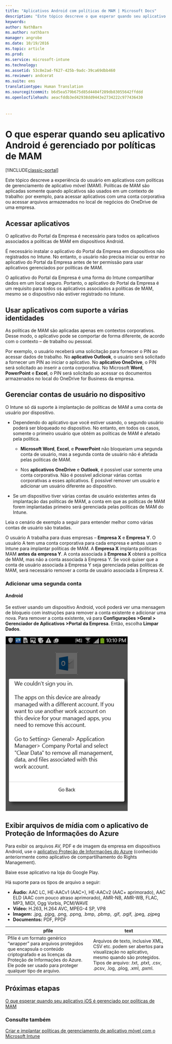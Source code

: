 ```yaml
---
title: "Aplicativos Android com políticas de MAM | Microsoft Docs"
description: "Este tópico descreve o que esperar quando seu aplicativo é gerenciado por políticas de gerenciamento de aplicativo móvel."
keywords: 
author: NathBarn
ms.author: nathbarn
manager: angrobe
ms.date: 10/19/2016
ms.topic: article
ms.prod: 
ms.service: microsoft-intune
ms.technology: 
ms.assetid: 53c8e2ad-f627-425b-9adc-39ca69dbb460
ms.reviewer: andcerat
ms.suite: ems
translationtype: Human Translation
ms.sourcegitcommit: b6d5ea579b675d85d4404f289db83055642ffddd
ms.openlocfilehash: aeacfddb3ed42938dd9443e2734222c977436430


---
```


# <a name="what-to-expect-when-your-android-app-is-managed-by-mam-policies"></a>O que esperar quando seu aplicativo Android é gerenciado por políticas de MAM

[!INCLUDE[classic-portal](../includes/classic-portal.md)]

Este tópico descreve a experiência do usuário em aplicativos com políticas de gerenciamento de aplicativo móvel (MAM). Políticas de MAM são aplicadas somente quando aplicativos são usados em um contexto de trabalho: por exemplo, para acessar aplicativos com uma conta corporativa ou acessar arquivos armazenados no local de negócios do OneDrive de uma empresa.
##  <a name="access-apps"></a>Acessar aplicativos

O aplicativo do Portal da Empresa é necessário para todos os aplicativos associados a políticas de MAM em dispositivos Android.

É necessário instalar o aplicativo do Portal da Empresa em dispositivos não registrados no Intune. No entanto, o usuário não precisa iniciar ou entrar no aplicativo do Portal da Empresa antes de ter permissão para usar aplicativos gerenciados por políticas de MAM.

O aplicativo do Portal da Empresa é uma forma do Intune compartilhar dados em um local seguro. Portanto, o aplicativo do Portal da Empresa é um requisito para todos os aplicativos associados a políticas de MAM, mesmo se o dispositivo não estiver registrado no Intune.


##  <a name="use-apps-with-multi-identity-support"></a>Usar aplicativos com suporte a várias identidades

As políticas de MAM são aplicadas apenas em contextos corporativos. Desse modo, o aplicativo pode se comportar de forma diferente, de acordo com o contexto – de trabalho ou pessoal.

Por exemplo, o usuário receberá uma solicitação para fornecer o PIN ao acessar dados de trabalho. No **aplicativo Outlook**, o usuário será solicitado a fornecer um PIN ao iniciar o aplicativo. No **aplicativo OneDrive**, o PIN será solicitado ao inserir a conta corporativa. No Microsoft **Word**, **PowerPoint** e **Excel**, o PIN será solicitado ao acessar os documentos armazenados no local do OneDrive for Business da empresa.

##  <a name="manage-user-accounts-on-the-device"></a>Gerenciar contas de usuário no dispositivo

O Intune só dá suporte à implantação de políticas de MAM a uma conta de usuário por dispositivo.

* Dependendo do aplicativo que você estiver usando, o segundo usuário poderá ser bloqueado no dispositivo. No entanto, em todos os casos, somente o primeiro usuário que obtém as políticas de MAM é afetado pela política.

  * **Microsoft Word**, **Excel**, e **PowerPoint** não bloqueiam uma segunda conta de usuário, mas a segunda conta de usuário não é afetada pelas políticas de MAM.

  * Nos **aplicativos OneDrive** e **Outlook**, é possível usar somente uma conta corporativa.  Não é possível adicionar várias contas corporativas a esses aplicativos.  É possível remover um usuário e adicionar um usuário diferente ao dispositivo.


* Se um dispositivo tiver várias contas de usuário existentes antes da implantação das políticas de MAM, a conta em que as políticas de MAM forem implantadas primeiro será gerenciada pelas políticas de MAM do Intune.


Leia o cenário de exemplo a seguir para entender melhor como várias contas de usuário são tratadas.

O usuário A trabalha para duas empresas – **Empresa X** e **Empresa Y**. O usuário A tem uma conta corporativa para cada empresa e ambas usam o Intune para implantar políticas de MAM. A **Empresa X** implanta políticas MAM **antes da** **empresa Y**. A conta associada à **Empresa X** obterá a política de MAM, mas não a conta associada à Empresa Y. Se você quiser que a conta de usuário associada à Empresa Y seja gerenciada pelas políticas de MAM, será necessário remover a conta de usuário associada à Empresa X.
### <a name="add-a-second-account"></a>Adicionar uma segunda conta
####  <a name="android"></a>Android
Se estiver usando um dispositivo Android, você poderá ver uma mensagem de bloqueio com instruções para remover a conta existente e adicionar uma nova.  Para remover a conta existente, vá para **Configurações &gt;Geral &gt; Gerenciador de Aplicativos &gt;Portal da Empresa**. Então, escolha **Limpar Dados**.

![Captura de tela da mensagem de erro e as instruções para remover a conta](../media/AppManagement/Android_SwitchUser.png)

##  <a name="view-media-files-with-the-azure-information-protection-app"></a>Exibir arquivos de mídia com o aplicativo de Proteção de Informações do Azure
Para exibir os arquivos AV, PDF e de imagem da empresa em dispositivos Android, use o [aplicativo Proteção de Informações do Azure](https://play.google.com/store/apps/details?id=com.microsoft.ipviewer) (conhecido anteriormente como aplicativo de compartilhamento do Rights Management).

Baixe esse aplicativo na loja do Google Play.  

Há suporte para os tipos de arquivo a seguir:

* **Áudio:** AAC LC, HE-AACv1 (AAC+), HE-AACv2 (AAC+ aprimorado), AAC ELD (AAC com pouco atraso aprimorado), AMR-NB, AMR-WB, FLAC, MP3, MIDI, Ogg Vorbis, PCM/WAVE
* **Vídeo:** H.263, H.264 AVC, MPEG-4 SP, VP8
* **Imagem:** .jpg, .pjpg, .png, .ppng, .bmp, .pbmp, .gif, .pgif, .jpeg, .pjpeg
* **Documentos:** PDF, PPDF


|**pfile**|**text**|
|----|----|
|Pfile é um formato genérico “wrapper” para arquivos protegidos que encapsula o conteúdo criptografado e as licenças da Proteção de Informações do Azure. Ele pode ser usado para proteger qualquer tipo de arquivo.|Arquivos de texto, inclusive XML, CSV etc. podem ser abertos para visualização no aplicativo, mesmo quando são protegidos. Tipos de arquivo: .txt, .ptxt, .csv, .pcsv, .log, .plog, .xml, .pxml.|

## <a name="next-steps"></a>Próximas etapas
[O que esperar quando seu aplicativo iOS é gerenciado por políticas de MAM](user-experience-for-mam-enabled-ios-apps-with-microsoft-intune.md)

### <a name="see-also"></a>Consulte também
[Criar e implantar políticas de gerenciamento de aplicativo móvel com o Microsoft Intune](create-and-deploy-mobile-app-management-policies-with-microsoft-intune.md)



<!--HONumber=Dec16_HO2-->


